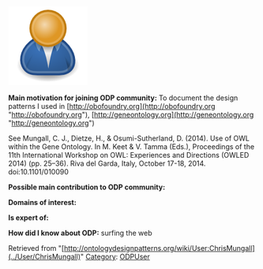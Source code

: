 [![Image:ODPUser.png](../images/a/a6/ODPUser.png)](../Image/ODPUser.png "Image:ODPUser.png")




  





__Main motivation for joining ODP community:__ To document the design patterns I used in [http://obofoundry.org](http://obofoundry.org "http://obofoundry.org"), [http://geneontology.org](http://geneontology.org "http://geneontology.org")


See
Mungall, C. J., Dietze, H., & Osumi-Sutherland, D. (2014). Use of OWL within the Gene Ontology. In M. Keet & V. Tamma (Eds.), Proceedings of the 11th International Workshop on OWL: Experiences and Directions (OWLED 2014) (pp. 25–36). Riva del Garda, Italy, October 17-18, 2014. doi:10.1101/010090


__Possible main contribution to ODP community:__


__Domains of interest:__


  



__Is expert of:__


  

__How did I know about ODP:__ surfing the web






Retrieved from "[http://ontologydesignpatterns.org/wiki/User:ChrisMungall](../User/ChrisMungall)"
 [Category](http://ontologydesignpatterns.org/wiki/Special:Categories "Special:Categories"): [ODPUser](../Category/ODPUser "Category:ODPUser")